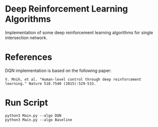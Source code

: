 # Deep Reinforcement Learning Algorithms

Implementation of some deep reinforcement learning algorithms for single intersection network.

# References

DQN implementation is based on the following paper:

```
V. Mnih, et al. "Human-level control through deep reinforcement learning." Nature 518.7540 (2015):529-533.
```

# Run Script

```
python3 Main.py --algo DQN
python3 Main.py --algo Baseline
```
